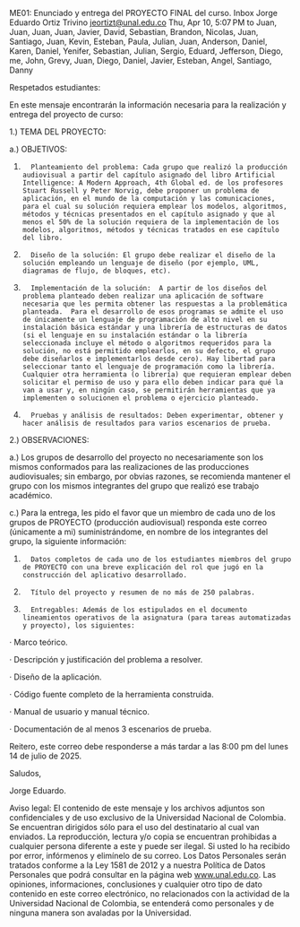 ME01: Enunciado y entrega del PROYECTO FINAL del curso.
Inbox
Jorge Eduardo Ortiz Trivino <jeortizt@unal.edu.co>
Thu, Apr 10, 5:07 PM
to Juan, Juan, Juan, Juan, Javier, David, Sebastian, Brandon, Nicolas, Juan, Santiago, Juan, Kevin, Esteban, Paula, Julian, Juan, Anderson, Daniel, Karen, Daniel, Yenifer, Sebastian, Julian, Sergio, Eduard, Jefferson, Diego, me, John, Grevy, Juan, Diego, Daniel, Javier, Esteban, Angel, Santiago, Danny

Respetados estudiantes:

En este mensaje encontrarán la información necesaria para la realización y entrega del proyecto de curso:

1.) TEMA DEL PROYECTO:

a.) OBJETIVOS:

1.       Planteamiento del problema: Cada grupo que realizó la producción audiovisual a partir del capítulo asignado del libro Artificial Intelligence: A Modern Approach, 4th Global ed. de los profesores Stuart Russell y Peter Norvig, debe proponer un problema de aplicación, en el mundo de la computación y las comunicaciones, para el cual su solución requiera emplear los modelos, algoritmos, métodos y técnicas presentados en el capítulo asignado y que al menos el 50% de la solución requiera de la implementación de los modelos, algoritmos, métodos y técnicas tratados en ese capítulo del libro.

2.       Diseño de la solución: El grupo debe realizar el diseño de la solución empleando un lenguaje de diseño (por ejemplo, UML, diagramas de flujo, de bloques, etc).

3.       Implementación de la solución:  A partir de los diseños del problema planteado deben realizar una aplicación de software necesaria que les permita obtener las respuestas a la problemática planteada.  Para el desarrollo de esos programas se admite el uso de únicamente un lenguaje de programación de alto nivel en su instalación básica estándar y una librería de estructuras de datos (si el lenguaje en su instalación estándar o la librería seleccionada incluye el método o algoritmos requeridos para la solución, no está permitido emplearlos, en su defecto, el grupo debe diseñarlos e implementarlos desde cero). Hay libertad para seleccionar tanto el lenguaje de programación como la librería. Cualquier otra herramienta (o librería) que requieran emplear deben solicitar el permiso de uso y para ello deben indicar para qué la van a usar y, en ningún caso, se permitirán herramientas que ya implementen o solucionen el problema o ejercicio planteado.

4.       Pruebas y análisis de resultados: Deben experimentar, obtener y hacer análisis de resultados para varios escenarios de prueba.

2.) OBSERVACIONES:

a.) Los grupos de desarrollo del proyecto no necesariamente son los mismos conformados para las realizaciones de las producciones audiovisuales; sin embargo, por obvias razones, se recomienda mantener el grupo con los mismos integrantes del grupo que realizó ese trabajo académico.

c.) Para la entrega, les pido el favor que un miembro de cada uno de los grupos de PROYECTO (producción audiovisual) responda este correo (únicamente a mi) suministrándome, en nombre de los integrantes del grupo, la siguiente información:

1.       Datos completos de cada uno de los estudiantes miembros del grupo de PROYECTO con una breve explicación del rol que jugó en la construcción del aplicativo desarrollado.

2.       Título del proyecto y resumen de no más de 250 palabras.

3.       Entregables: Además de los estipulados en el documento lineamientos operativos de la asignatura (para tareas automatizadas y proyecto), los siguientes:

· Marco teórico.

· Descripción y justificación del problema a resolver.

· Diseño de la aplicación.

· Código fuente completo de la herramienta construida.

· Manual de usuario y manual técnico.

· Documentación de al menos 3 escenarios de prueba.

Reitero, este correo debe responderse a más tardar a las 8:00 pm del lunes 14 de julio de 2025.

Saludos,

Jorge Eduardo.

Aviso legal: El contenido de este mensaje y los archivos adjuntos son confidenciales y de uso exclusivo de la Universidad Nacional de Colombia. Se encuentran dirigidos sólo para el uso del destinatario al cual van enviados. La reproducción, lectura y/o copia se encuentran prohibidas a cualquier persona diferente a este y puede ser ilegal. Si usted lo ha recibido por error, infórmenos y elimínelo de su correo. Los Datos Personales serán tratados conforme a la Ley 1581 de 2012 y a nuestra Política de Datos Personales que podrá consultar en la página web www.unal.edu.co. Las opiniones, informaciones, conclusiones y cualquier otro tipo de dato contenido en este correo electrónico, no relacionados con la actividad de la Universidad Nacional de Colombia, se entenderá como personales y de ninguna manera son avaladas por la Universidad.
